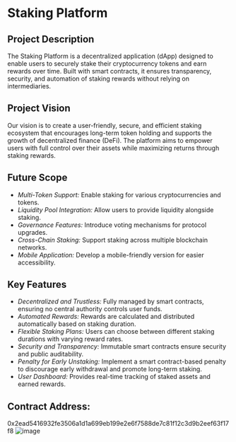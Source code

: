 # Staking Platform

## Project Description
The Staking Platform is a decentralized application (dApp) designed to enable users to securely stake their cryptocurrency tokens and earn rewards over time. Built with smart contracts, it ensures transparency, security, and automation of staking rewards without relying on intermediaries.

## Project Vision
Our vision is to create a user-friendly, secure, and efficient staking ecosystem that encourages long-term token holding and supports the growth of decentralized finance (DeFi). The platform aims to empower users with full control over their assets while maximizing returns through staking rewards.

## Future Scope
- *Multi-Token Support:* Enable staking for various cryptocurrencies and tokens.
- *Liquidity Pool Integration:* Allow users to provide liquidity alongside staking.
- *Governance Features:* Introduce voting mechanisms for protocol upgrades.
- *Cross-Chain Staking:* Support staking across multiple blockchain networks.
- *Mobile Application:* Develop a mobile-friendly version for easier accessibility.

## Key Features
- *Decentralized and Trustless:* Fully managed by smart contracts, ensuring no central authority controls user funds.
- *Automated Rewards:* Rewards are calculated and distributed automatically based on staking duration.
- *Flexible Staking Plans:* Users can choose between different staking durations with varying reward rates.
- *Security and Transparency:* Immutable smart contracts ensure security and public auditability.
- *Penalty for Early Unstaking:* Implement a smart contract-based penalty to discourage early withdrawal and promote long-term staking.
- *User Dashboard:* Provides real-time tracking of staked assets and earned rewards.

## Contract Address:
0x2ead5416932fe3506a1d1a699eb199e2e6f7588de7c81f12c3d9b2eef63f17f8
![image](https://github.com/user-attachments/assets/cec1ce14-f966-4d5c-a703-bbc0cd2c06af)
